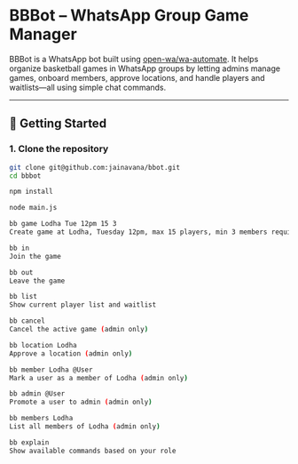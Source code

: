 # BBBot – WhatsApp Group Game Manager

BBBot is a WhatsApp bot built using [open-wa/wa-automate](https://github.com/open-wa/wa-automate-nodejs). It helps organize basketball games in WhatsApp groups by letting admins manage games, onboard members, approve locations, and handle players and waitlists—all using simple chat commands.

---

## 🚀 Getting Started

### 1. Clone the repository

```bash
git clone git@github.com:jainavana/bbot.git
cd bbbot

npm install

node main.js

bb game Lodha Tue 12pm 15 3
Create game at Lodha, Tuesday 12pm, max 15 players, min 3 members required

bb in
Join the game

bb out
Leave the game

bb list
Show current player list and waitlist

bb cancel
Cancel the active game (admin only)

bb location Lodha
Approve a location (admin only)

bb member Lodha @User
Mark a user as a member of Lodha (admin only)

bb admin @User
Promote a user to admin (admin only)

bb members Lodha
List all members of Lodha (admin only)

bb explain
Show available commands based on your role
